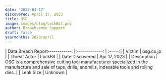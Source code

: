 ```yaml
---
date: '2023-04-17'
discovered: April 17, 2023
title: OSG
image: images/blog/LockBit.png
author: Breachsense Support
draft: false
yearmonths: 2023/april
---
```


| Data Breach Report------------:     |:-------------:    | :-----:|
| Victim      | osg.co.jp      | 
| Threat Actor      | LockBit      | 
| Date Discovered      | Apr 17, 2023      | 
| Description      | OSG is a comprehensive cutting tool manufacuturer specialized in the manufacture and sale of taps, drills, endmills, indexable tools and rolling dies.      | 
| Leak Size      | Unknown      | 

